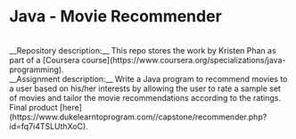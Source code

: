 # Java - Movie Recommender
<br/>
__Repository description:__
This repo stores the work by Kristen Phan as part of a [Coursera course](https://www.coursera.org/specializations/java-programming).
<br/>
__Assignment description:__
Write a Java program to recommend movies to a user based on his/her interests by allowing the user to rate a sample set of movies and tailor the movie recommendations according to the ratings. Final product [here](https://www.dukelearntoprogram.com//capstone/recommender.php?id=fq7i4TSLUthXoC).
<br/>

